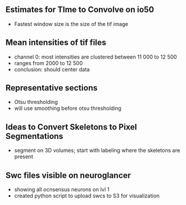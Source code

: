## Estimates for TIme to Convolve on io50

* Fastest window size is the size of the tif image

## Mean intensities of tif files

* channel 0: most intensities are clustered between 11 000 to 12 500
* ranges from 2000 to 12 500
* conclusion: should center data

## Representative sections

* Otsu thresholding 
* will use smoothing before otsu thresholding

## Ideas to Convert Skeletons to Pixel Segmentations

* segment on 3D volumes; start with labeling where the skeletons are present

## Swc files visible on neuroglancer

* showing all ocnsensus neurons on lvl 1
* created python script to upload swcs to S3 for visualization


